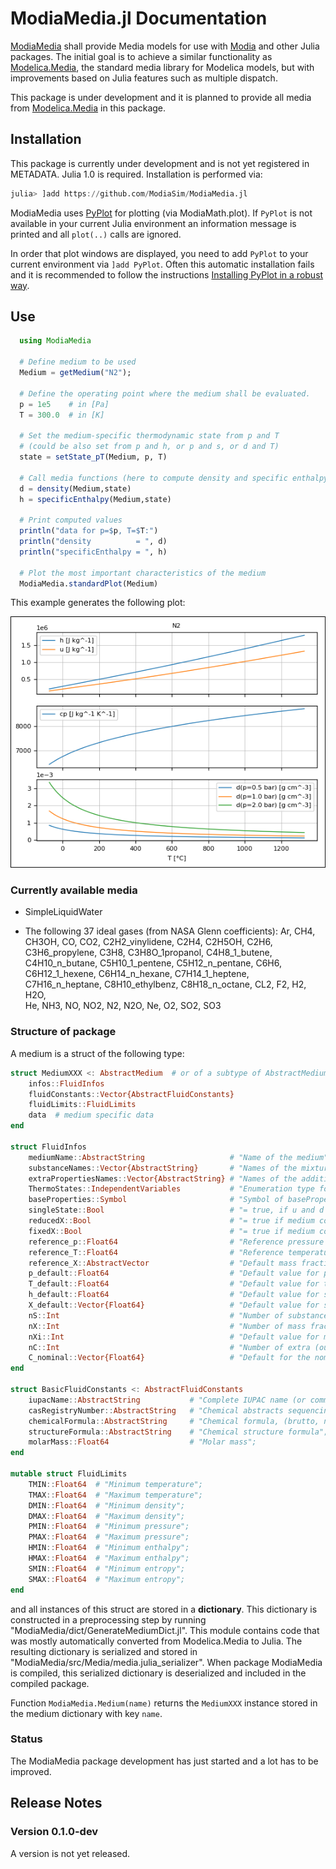 # ModiaMedia.jl Documentation

[ModiaMedia](https://github.com/ModiaSim/ModiaMedia.jl) shall provide Media models 
for use with [Modia](https://github.com/ModiaSim/Modia.jl)
and other Julia packages. The initial goal is to achieve a similar functionality as
[Modelica.Media](https://doc.modelica.org/Modelica%203.2.3/Resources/helpDymola/Modelica_Media.html#Modelica.Media),
the standard media library for Modelica models, but with improvements based on Julia features
such as multiple dispatch.

This package is under development and it is planned to provide all media from
[Modelica.Media](https://doc.modelica.org/Modelica%203.2.3/Resources/helpDymola/Modelica_Media.html#Modelica.Media)
in this package.


## Installation

This package is currently under development and is not yet registered in METADATA.
Julia 1.0 is required. Installation is performed via:

```julia
julia> ]add https://github.com/ModiaSim/ModiaMedia.jl
```

ModiaMedia uses [PyPlot](https://github.com/JuliaPy/PyPlot.jl) for plotting (via ModiaMath.plot).
If `PyPlot` is not available in your current Julia environment
an information message is printed and all `plot(..)` calls are ignored.

In order that plot windows are displayed, you need to add `PyPlot` to your current environment
via `]add PyPlot`. Often this automatic installation fails and it is recommended to follow
the instructions
[Installing PyPlot in a robust way](https://github.com/ModiaSim/ModiaMath.jl/wiki/Installing-PyPlot-in-a-robust-way).


## Use

```julia
  using ModiaMedia

  # Define medium to be used
  Medium = getMedium("N2");

  # Define the operating point where the medium shall be evaluated.
  p = 1e5    # in [Pa]
  T = 300.0  # in [K]

  # Set the medium-specific thermodynamic state from p and T
  # (could be also set from p and h, or p and s, or d and T)
  state = setState_pT(Medium, p, T)

  # Call media functions (here to compute density and specific enthalpy)
  d = density(Medium,state)
  h = specificEnthalpy(Medium,state)

  # Print computed values
  println("data for p=$p, T=$T:")
  println("density          = ", d)
  println("specificEnthalpy = ", h)

  # Plot the most important characteristics of the medium
  ModiaMedia.standardPlot(Medium)
```

This example generates the following plot:

![standardPlot](../resources/images/N2.png)



### Currently available media

- SimpleLiquidWater

- The following 37 ideal gases (from NASA Glenn coefficients): 
  Ar, CH4, CH3OH, CO, CO2, C2H2_vinylidene, C2H4, C2H5OH, C2H6, C3H6_propylene, 
  C3H8, C3H8O_1propanol, C4H8_1_butene, C4H10_n_butane, C5H10_1_pentene, 
  C5H12_n_pentane, C6H6, C6H12_1_hexene, C6H14_n_hexane, C7H14_1_heptene,  
  C7H16_n_heptane, C8H10_ethylbenz, C8H18_n_octane, CL2, F2, H2, H2O,    
  He, NH3, NO, NO2, N2, N2O, Ne, O2, SO2, SO3 


### Structure of package

A medium is a struct of the following type:

```julia
struct MediumXXX <: AbstractMedium  # or of a subtype of AbstractMedium
    infos::FluidInfos
    fluidConstants::Vector{AbstractFluidConstants}
    fluidLimits::FluidLimits
    data  # medium specific data
end

struct FluidInfos 
    mediumName::AbstractString                   # "Name of the medium";
    substanceNames::Vector{AbstractString}       # "Names of the mixture substances. Set substanceNames=[mediumName] if only one substance.";
    extraPropertiesNames::Vector{AbstractString} # "Names of the additional (extra) transported properties. Set extraPropertiesNames=fill(\"\",0) if unused"
    ThermoStates::IndependentVariables           # "Enumeration type for independent variables";
    baseProperties::Symbol                       # "Symbol of baseProperties model = :BaseProperties_<StructName>
    singleState::Bool                            # "= true, if u and d are not a function of pressure";
    reducedX::Bool                               # "= true if medium contains the equation sum(X) = 1.0; set reducedX=true if only one substance (see docu for details)";
    fixedX::Bool                                 # "= true if medium contains the equation X = reference_X";
    reference_p::Float64                         # "Reference pressure of Medium: default 1 atmosphere";
    reference_T::Float64                         # "Reference temperature of Medium: default 25 deg Celsius";
    reference_X::AbstractVector                  # "Default mass fractions of medium";
    p_default::Float64                           # "Default value for pressure of medium (for initialization)";
    T_default::Float64                           # "Default value for temperature of medium (for initialization)";
    h_default::Float64                           # "Default value for specific enthalpy of medium (for initialization)";
    X_default::Vector{Float64}                   # "Default value for specific enthalpy of medium (for initialization)";
    nS::Int                                      # "Number of substances"
    nX::Int                                      # "Number of mass fractions"
    nXi::Int                                     # "Default value for mass fractions of medium (for initialization)"
    nC::Int                                      # "Number of extra (outside of standard mass-balance) transported properties"
    C_nominal::Vector{Float64}                   # "Default for the nominal values for the extra properties"  
end

struct BasicFluidConstants <: AbstractFluidConstants
    iupacName::AbstractString           # "Complete IUPAC name (or common name, if non-existent)";
    casRegistryNumber::AbstractString   # "Chemical abstracts sequencing number (if it exists)";
    chemicalFormula::AbstractString     # "Chemical formula, (brutto, nomenclature according to Hill";
    structureFormula::AbstractString    # "Chemical structure formula";
    molarMass::Float64                  # "Molar mass";
end

mutable struct FluidLimits
    TMIN::Float64  # "Minimum temperature";
    TMAX::Float64  # "Maximum temperature";
    DMIN::Float64  # "Minimum density";
    DMAX::Float64  # "Maximum density";
    PMIN::Float64  # "Minimum pressure";
    PMAX::Float64  # "Maximum pressure";
    HMIN::Float64  # "Minimum enthalpy";
    HMAX::Float64  # "Maximum enthalpy";
    SMIN::Float64  # "Minimum entropy";
    SMAX::Float64  # "Maximum entropy";
end
```

and all instances of this struct are stored in a **dictionary**.
This dictionary is constructed in a preprocessing step
by running "ModiaMedia/dict/GenerateMediumDict.jl".
This module contains code that was mostly automatically
converted from Modelica.Media to Julia.
The resulting dictionary is serialized and stored in "ModiaMedia/src/Media/media.julia_serializer".
When package ModiaMedia is compiled, this serialized dictionary is deserialized
and included in the compiled package.

Function `ModiaMedia.Medium(name)` returns the `MediumXXX` instance stored
in the medium dictionary with key `name`.


### Status

The ModiaMedia package development has just started and a lot has to be improved.


## Release Notes

### Version 0.1.0-dev

A version is not yet released.
